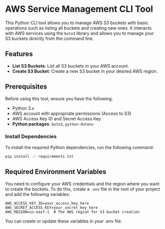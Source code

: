 # AWS Service Management CLI Tool

This Python CLI tool allows you to manage AWS S3 buckets with basic operations such as listing all buckets and creating new ones. It interacts with AWS services using the `boto3` library and allows you to manage your S3 buckets directly from the command line.

## Features

- **List S3 Buckets**: List all S3 buckets in your AWS account.
- **Create S3 Bucket**: Create a new S3 bucket in your desired AWS region.

## Prerequisites

Before using this tool, ensure you have the following:

- Python 3.x
- AWS account with appropriate permissions (Access to S3)
- AWS Access Key ID and Secret Access Key
- **Python packages**: `boto3`, `python-dotenv`

### Install Dependencies

To install the required Python dependencies, run the following command:

```bash
pip install -r requirements.txt
```
## Required Environment Variables

You need to configure your AWS credentials and the region where you want to create the buckets. To do this, create a `.env` file in the root of your project and add the following variables:

```env
AWS_ACCESS_KEY_ID=your_access_key_here
AWS_SECRET_ACCESS_KEY=your_secret_key_here
AWS_REGION=us-east-1  # The AWS region for S3 bucket creation
```

You can create or update these variables in your .env file.

